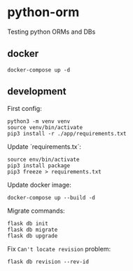 # python-orm
Testing python ORMs and DBs 

## docker
```
docker-compose up -d
```

## development
First config:
```
python3 -m venv venv
source venv/bin/activate
pip3 install -r ./app/requirements.txt
```

Update ´requirements.tx´:
```
source env/bin/activate
pip3 install package
pip3 freeze > requirements.txt
```
Update docker image:
```
docker-compose up --build -d
```

Migrate commands:
```
flask db init
flask db migrate
flask db upgrade
```

Fix `Can't locate revision` problem:
```
flask db revision --rev-id
```